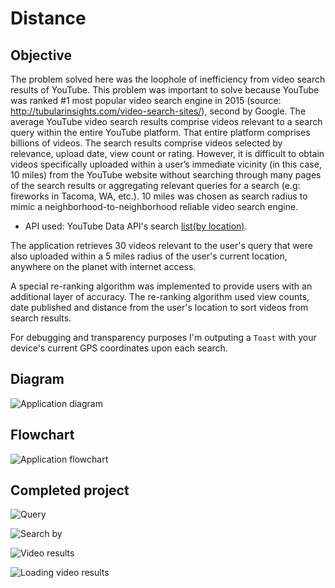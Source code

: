 # Distance


## Objective

The problem solved here was the loophole of inefficiency from video search results of YouTube. This problem was important to solve because YouTube was ranked #1 most popular video search engine in 2015 (source: http://tubularinsights.com/video-search-sites/), second by Google. The average YouTube video search results comprise videos relevant to a search query within the entire YouTube platform. That entire platform comprises billions of videos. The search results comprise videos selected by relevance, upload date, view count or rating. However, it is difficult to obtain videos specifically uploaded within a user’s immediate vicinity (in this case, 10 miles) from the YouTube website without searching through many pages of the search results or aggregating relevant queries for a search (e.g: fireworks in Tacoma, WA, etc.). 10 miles was chosen as search radius to mimic a neighborhood-to-neighborhood reliable video search engine.


- API used: YouTube Data API's search [list(by location)](https://developers.google.com/youtube/v3/docs/search/list).


The application retrieves 30 videos relevant to the user's query that were also uploaded within a 5 miles radius of the user's current location, anywhere on the planet with internet access. 

A special re-ranking algorithm was implemented to provide users with an additional layer of accuracy. The re-ranking algorithm used view counts, date published and distance from the user's location to sort videos from search results.

For debugging and transparency purposes I'm outputing a ``Toast`` with your device's current GPS coordinates upon each search.

## Diagram

![Application diagram](app_diagram.png)


## Flowchart

![Application flowchart](app_flow_chart.png)


## Completed project

![Query](app_photo_2.png)

![Search by](app_photo1.png)

![Video results](app_photo_4.png)

![Loading video results](app_photo_3.png)
